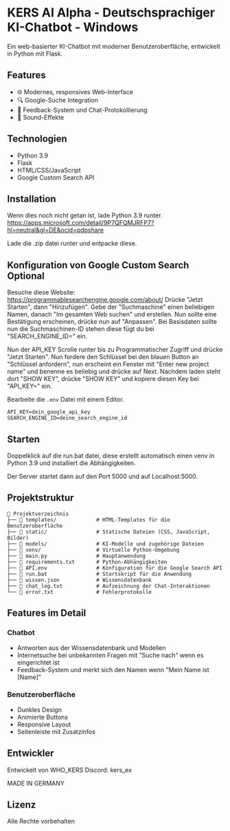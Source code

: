 # KERS AI Alpha - Deutschsprachiger KI-Chatbot - Windows

Ein web-basierter KI-Chatbot mit moderner Benutzeroberfläche, entwickelt in Python mit Flask.

## Features

- 🌐 Modernes, responsives Web-Interface
- 🔍 Google-Suche Integration
- 💾 Feedback-System und Chat-Protokollierung
- 🎵 Sound-Effekte

## Technologien

- Python 3.9
- Flask
- HTML/CSS/JavaScript
- Google Custom Search API

## Installation
Wenn dies noch nicht getan ist, lade Python 3.9 runter.                    
https://apps.microsoft.com/detail/9P7QFQMJRFP7?hl=neutral&gl=DE&ocid=pdpshare

Lade die .zip datei runter und entpacke diese.

## Konfiguration von Google Custom Search Optional
Besuche diese Website: https://programmablesearchengine.google.com/about/
Drücke "Jetzt Starten", dann "Hinzufügen".
Gebe der "Suchmaschine" einen beliebigen Namen, danach "Im gesamten Web suchen" und erstellen.
Nun sollte eine Bestätigung erscheinen, drücke nun auf "Anpassen".
Bei Basisdaten sollte nun die Suchmaschinen-ID stehen diese fügt du bei "SEARCH_ENGINE_ID=" ein.

Nun der API_KEY
Scrolle runter bis zu Programmatischer Zugriff und drücke "Jetzt Starten".
Nun fordere den Schlüssel bei den blauen Button an "Schlüssel anfordern", nun erscheint ein Fenster mit "Enter new project name" und benenne es beliebig und drücke auf Next.
Nachdem laden steht dort "SHOW KEY", drücke "SHOW KEY" und kopiere diesen Key bei "API_KEY=" ein.

Bearbeite die `.env` Datei mit einem Editor.
```
API_KEY=dein_google_api_key
SEARCH_ENGINE_ID=deine_search_engine_id
```

## Starten

Doppelklick auf die run.bat datei, diese erstellt automatisch einen venv in Python 3.9 und installiert die Abhängigkeiten.

Der Server startet dann auf den Port 5000 und auf Localhost:5000.

## Projektstruktur

```
📁 Projektverzeichnis
├── 📁 templates/             # HTML-Templates für die Benutzeroberfläche
├── 📁 static/                # Statische Dateien (CSS, JavaScript, Bilder)
├── 📁 models/                # KI-Modelle und zugehörige Dateien
├── 📁 venv/                  # Virtuelle Python-Umgebung
├── 📄 main.py                # Hauptanwendung
├── 📄 requirements.txt       # Python-Abhängigkeiten
├── 📄 API.env                # Konfiguration für die Google Search API
├── 📄 run.bat                # Startskript für die Anwendung
├── 📄 wissen.json            # Wissensdatenbank
├── 📄 chat_log.txt           # Aufzeichnung der Chat-Interaktionen
└── 📄 error.txt              # Fehlerprotokolle
``` 

## Features im Detail

### Chatbot
- Antworten aus der Wissensdatenbank und Modellen
- Internetsuche bei unbekannten Fragen mit "Suche nach" wenn es eingerichtet ist
- Feedback-System und merkt sich den Namen wenn "Mein Name ist [Name]"

### Benutzeroberfläche
- Dunkles Design
- Animierte Buttons
- Responsive Layout
- Seitenleiste mit Zusatzinfos

## Entwickler

Entwickelt von WHO_KERS
Discord: kers_ex

MADE IN GERMANY
## Lizenz

Alle Rechte vorbehalten
